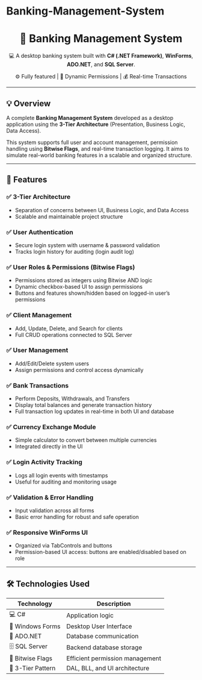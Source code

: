 # Banking-Management-System
<h1 align="center">🏦 Banking Management System</h1>
<p align="center">
  💻 A desktop banking system built with <strong>C# (.NET Framework)</strong>, <strong>WinForms</strong>, <strong>ADO.NET</strong>, and <strong>SQL Server</strong>.
</p>
<p align="center">
  ⚙️ Fully featured | 🔐 Dynamic Permissions | 💰 Real-time Transactions
</p>

---

## 💡 Overview

A complete **Banking Management System** developed as a desktop application using the **3-Tier Architecture** (Presentation, Business Logic, Data Access).

This system supports full user and account management, permission handling using **Bitwise Flags**, and real-time transaction logging. It aims to simulate real-world banking features in a scalable and organized structure.

---

## 🚀 Features

### ✅ 3-Tier Architecture
- Separation of concerns between UI, Business Logic, and Data Access  
- Scalable and maintainable project structure

### ✅ User Authentication
- Secure login system with username & password validation  
- Tracks login history for auditing (login audit log)

### ✅ User Roles & Permissions (Bitwise Flags)
- Permissions stored as integers using Bitwise AND logic  
- Dynamic checkbox-based UI to assign permissions  
- Buttons and features shown/hidden based on logged-in user’s permissions

### ✅ Client Management
- Add, Update, Delete, and Search for clients  
- Full CRUD operations connected to SQL Server

### ✅ User Management
- Add/Edit/Delete system users  
- Assign permissions and control access dynamically

### ✅ Bank Transactions
- Perform Deposits, Withdrawals, and Transfers  
- Display total balances and generate transaction history  
- Full transaction log updates in real-time in both UI and database

### ✅ Currency Exchange Module
- Simple calculator to convert between multiple currencies  
- Integrated directly in the UI

### ✅ Login Activity Tracking
- Logs all login events with timestamps  
- Useful for auditing and monitoring usage

### ✅ Validation & Error Handling
- Input validation across all forms  
- Basic error handling for robust and safe operation

### ✅ Responsive WinForms UI
- Organized via TabControls and buttons  
- Permission-based UI access: buttons are enabled/disabled based on role

---

## 🛠 Technologies Used

| Technology        | Description                             |
|------------------|-----------------------------------------|
| 💻 C#             | Application logic                       |
| 🧱 Windows Forms  | Desktop User Interface                  |
| 🔗 ADO.NET        | Database communication                  |
| 🗄️ SQL Server      | Backend database storage                |
| 🧠 Bitwise Flags  | Efficient permission management         |
| 🧩 3-Tier Pattern | DAL, BLL, and UI architecture           |
